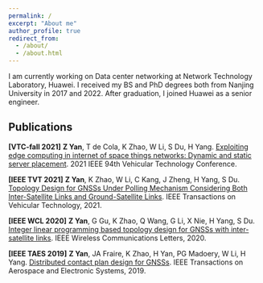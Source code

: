 ```yaml
---
permalink: /
excerpt: "About me"
author_profile: true
redirect_from: 
  - /about/
  - /about.html
---
```


I am currently working on Data center networking at Network Technology Laboratory, Huawei.
I received my BS and PhD degrees both from Nanjing University in 2017 and 2022. After graduation, I joined Huawei as a senior engineer. 

Publications
-----
**\[VTC-fall 2021\]** **Z Yan**, T de Cola, K Zhao, W Li, S Du, H Yang. [Exploiting edge computing in internet of space things networks: Dynamic and static server placement](https://ieeexplore.ieee.org/abstract/document/9625415/). 2021 IEEE 94th Vehicular Technology Conference.

**\[IEEE TVT 2021\]** **Z Yan**, K Zhao, W Li, C Kang, J Zheng, H Yang, S Du. [Topology Design for GNSSs Under Polling Mechanism Considering Both Inter-Satellite Links and Ground-Satellite Links](https://ieeexplore.ieee.org/abstract/document/9652061/). IEEE Transactions on Vehicular Technology, 2021.

**\[IEEE WCL 2020\]** **Z Yan**, G Gu, K Zhao, Q Wang, G Li, X Nie, H Yang, S Du. [Integer linear programming based topology design for GNSSs with inter-satellite links](https://ieeexplore.ieee.org/abstract/document/9211777). IEEE Wireless Communications Letters, 2020.

**\[IEEE TAES 2019\]** **Z Yan**, JA Fraire, K Zhao, H Yan, PG Madoery, W Li, H Yang. [Distributed contact plan design for GNSSs](https://ieeexplore.ieee.org/abstract/document/8718362). IEEE Transactions on Aerospace and Electronic Systems, 2019. 

